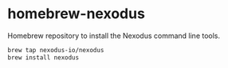 # homebrew-nexodus

Homebrew repository to install the Nexodus command line tools.

```sh
brew tap nexodus-io/nexodus
brew install nexodus
```
